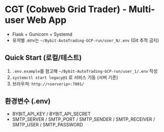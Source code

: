 # CGT (Cobweb Grid Trader) - Multi-user Web App

- Flask + Gunicorn + Systemd
- 유저별 .env는 `~/Bybit-AutoTrading-GCP-run/user_N/.env` (Git 추적 금지)

## Quick Start (로컬/테스트)
1) `.env.example`를 참고해 `~/Bybit-AutoTrading-GCP-run/user_1/.env` 작성
2) `systemctl start legacy@1` 로 서비스 기동 (서버 기준)
3) 브라우저: `http://<serverip>:7001/`

## 환경변수 (.env)
- BYBIT_API_KEY / BYBIT_API_SECRET
- SMTP_SERVER / SMTP_PORT / SMTP_SENDER / SMTP_RECEIVER / SMTP_USER / SMTP_PASSWORD
